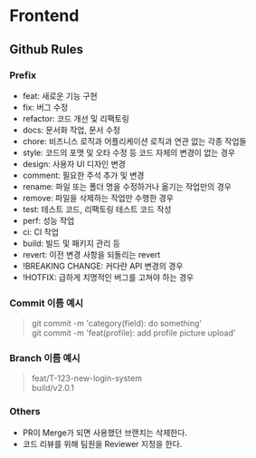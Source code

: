 # Frontend

## Github Rules

### Prefix

- feat: 새로운 기능 구현
- fix: 버그 수정
- refactor: 코드 개선 및 리팩토링
- docs: 문서화 작업, 문서 수정
- chore: 비즈니스 로직과 어플리케이션 로직과 연관 없는 각종 작업들
- style: 코드의 포맷 및 오타 수정 등 코드 자체의 변경이 없는 경우
- design: 사용자 UI 디자인 변경
- comment: 필요한 주석 추가 및 변경
- rename: 파일 또는 폴더 명을 수정하거나 옮기는 작업만의 경우
- remove: 파일을 삭제하는 작업만 수행한 경우
- test: 테스트 코드, 리팩토링 테스트 코드 작성
- perf: 성능 작업
- ci: CI 작업
- build: 빌드 및 패키지 관리 등
- revert: 이전 변경 사항을 되돌리는 revert
- !BREAKING CHANGE: 커다란 API 변경의 경우
- !HOTFIX: 급하게 치명적인 버그를 고쳐야 하는 경우

### Commit 이름 예시

> git commit -m 'category(field): do something' <br>
> git commit -m 'feat(profile): add profile picture upload'

### Branch 이름 예시

> feat/T-123-new-login-system <br>
> build/v2.0.1

### Others

- PR이 Merge가 되면 사용했던 브랜치는 삭제한다.
- 코드 리뷰를 위해 팀원을 Reviewer 지정을 한다.
